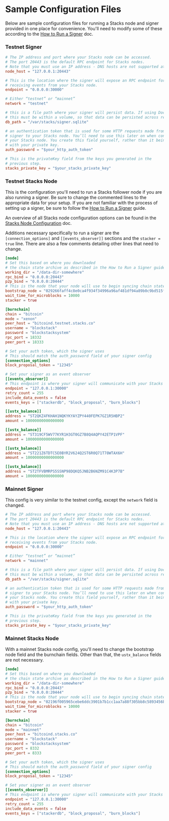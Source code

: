 # Sample Configuration Files

Below are sample configuration files for running a Stacks node and signer provided in one place for convenience. You'll need to modify some of these according to the [How to Run a Signer](running-a-signer.md) doc.

### Testnet Signer

```toml
# The IP address and port where your Stacks node can be accessed. 
# The port 20443 is the default RPC endpoint for Stacks nodes. 
# Note that you must use an IP address - DNS hosts are not supported at this time.
node_host = "127.0.0.1:20443"

# This is the location where the signer will expose an RPC endpoint for 
# receiving events from your Stacks node.
endpoint = "0.0.0.0:30000"

# Either “testnet” or “mainnet”
network = "testnet"

# this is a file path where your signer will persist data. If using Docker, 
# this must be within a volume, so that data can be persisted across restarts
db_path = "/var/stacks/signer.sqlite"

# an authentication token that is used for some HTTP requests made from the 
# signer to your Stacks node. You’ll need to use this later on when configuring 
# your Stacks node. You create this field yourself, rather than it being generated 
# with your private key.
auth_password = "$your_http_auth_token"

# This is the privateKey field from the keys you generated in the 
# previous step.
stacks_private_key = "$your_stacks_private_key"
```

### Testnet Stacks Node

This is the configuration you'll need to run a Stacks follower node if you are also running a signer. Be sure to change the commented lines to the appropriate data for your setup. If you are not familiar with the process of setting up a signer, be sure to follow the [How to Run a Signer](running-a-signer.md) guide.

An overview of all Stacks node configuration options can be found in the [Stacks Node Configuration](../../stacks-in-depth/nodes-and-miners/stacks-node-configuration.md) doc.

Additions necessary specifically to run a signer are the `[connection_options]` and `[[events_observer]]` sections and the `stacker = true` line. There are also a few comments detailing other lines that need to change.

```toml
[node]
# Set this based on where you downloaded 
# the chain state archive as described in the How to Run a Signer guide:
working_dir = "/data-dir-somewhere"
rpc_bind = "0.0.0.0:20443"
p2p_bind = "0.0.0.0:20444"
# This is the node that your node will use to begin syncing chain state
bootstrap_node = "029266faff4c8e0ca4f934f34996a96af481df94a89b0c9bd515f3536a95682ddc@seed.testnet.hiro.so:30444"
wait_time_for_microblocks = 10000
stacker = true

[burnchain]
chain = "bitcoin"
mode = "xenon"
peer_host = "bitcoind.testnet.stacks.co"
username = "blockstack"
password = "blockstacksystem"
rpc_port = 18332
peer_port = 18333

# Set your auth token, which the signer uses
# This should match the auth_password field of your signer config
[connection_options]
block_proposal_token = "12345"

# Set your signer as an event observer
[[events_observer]]
# This endpoint is where your signer will communicate with your Stacks node
endpoint = "127.0.0.1:30000"
retry_count = 255
include_data_events = false
events_keys = ["stackerdb", "block_proposal", "burn_blocks"]

[[ustx_balance]]
address = "ST2QKZ4FKHAH1NQKYKYAYZPY440FEPK7GZ1R5HBP2"
amount = 10000000000000000

[[ustx_balance]]
address = "ST319CF5WV77KYR1H3GT0GZ7B8Q4AQPY42ETP1VPF"
amount = 10000000000000000

[[ustx_balance]]
address = "ST221Z6TDTC5E0BYR2V624Q2ST6R0Q71T78WTAX6H"
amount = 10000000000000000

[[ustx_balance]]
address = "ST2TFVBMRPS5SSNP98DQKQ5JNB2B6NZM91C4K3P7B"
amount = 10000000000000000
```

### Mainnet Signer

This config is very similar to the testnet config, except the `network` field is changed.

```toml
# The IP address and port where your Stacks node can be accessed. 
# The port 20443 is the default RPC endpoint for Stacks nodes. 
# Note that you must use an IP address - DNS hosts are not supported at this time.
node_host = "127.0.0.1:20443"

# This is the location where the signer will expose an RPC endpoint for 
# receiving events from your Stacks node.
endpoint = "0.0.0.0:30000"

# Either “testnet” or “mainnet”
network = "mainnet"

# this is a file path where your signer will persist data. If using Docker, 
# this must be within a volume, so that data can be persisted across restarts
db_path = "/var/stacks/signer.sqlite"

# an authentication token that is used for some HTTP requests made from the 
# signer to your Stacks node. You’ll need to use this later on when configuring 
# your Stacks node. You create this field yourself, rather than it being generated 
# with your private key.
auth_password = "$your_http_auth_token"

# This is the privateKey field from the keys you generated in the 
# previous step.
stacks_private_key = "$your_stacks_private_key"
```

### Mainnet Stacks Node

With a mainnet Stacks node config, you'll need to change the bootstrap node field and the burnchain fields. Other than that, the `ustx_balance` fields are not necessary.

```toml
[node]
# Set this based on where you downloaded 
# the chain state archive as described in the How to Run a Signer guide:
working_dir = "/data-dir-somewhere"
rpc_bind = "0.0.0.0:20443"
p2p_bind = "0.0.0.0:20444"
# This is the node that your node will use to begin syncing chain state
bootstrap_node = "02196f005965cebe6ddc3901b7b1cc1aa7a88f305bb8c5893456b8f9a605923893@seed.mainnet.hiro.so:20444,02539449ad94e6e6392d8c1deb2b4e61f80ae2a18964349bc14336d8b903c46a8c@cet.stacksnodes.org:20444,02ececc8ce79b8adf813f13a0255f8ae58d4357309ba0cedd523d9f1a306fcfb79@sgt.stacksnodes.org:20444,0303144ba518fe7a0fb56a8a7d488f950307a4330f146e1e1458fc63fb33defe96@est.stacksnodes.org:20444"
wait_time_for_microblocks = 10000
stacker = true

[burnchain]
chain = "bitcoin"
mode = "mainnet"
peer_host = "bitcoind.stacks.co"
username = "blockstack"
password = "blockstacksystem"
rpc_port = 8332
peer_port = 8333

# Set your auth token, which the signer uses
# This should match the auth_password field of your signer config
[connection_options]
block_proposal_token = "12345"

# Set your signer as an event observer
[[events_observer]]
# This endpoint is where your signer will communicate with your Stacks node
endpoint = "127.0.0.1:30000"
retry_count = 255
include_data_events = false
events_keys = ["stackerdb", "block_proposal", "burn_blocks"]
```
